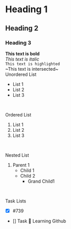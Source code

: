 # Heading 1
## Heading 2
### Heading 3

**This text is bold**
</br>
_This text is italic_
</br>
`This text is highlighted`
</br>
~This text is intersected~
</br>
Unordered List
</br>

- List 1
- List 2
- List 3
</br>

Ordered List
1. List 1
2. List 2
3. List 3

</br>

Nested List
1. Parent 1
   - Child 1
   - Child 2
     - Grand Child1

</br>

Task Lists
- [x] #739
- [] Task :tada:
Learning Github
